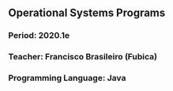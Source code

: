 ## Operational Systems Programs
### Period: 2020.1e
### Teacher: Francisco Brasileiro (Fubica)
### Programming Language: Java
